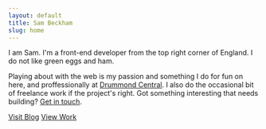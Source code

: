 ```yaml
---
layout: default
title: Sam Beckham
slug: home
---
```


I am Sam. I'm a front-end developer from the top right corner of England. I do not like green eggs and ham.

Playing about with the web is my passion and something I do for fun on here, and proffessionally at [Drummond Central](http://www.drummondcentral.co.uk). I also do the occasional bit of freelance work if the project's right. Got something interesting that needs building? [Get in touch](mailto:sam@beckham.io).

<a href="/wrote" class="button button--inline button--auto">Visit Blog</a> <a href="/made" class="button button--inline button--auto">View Work</a>